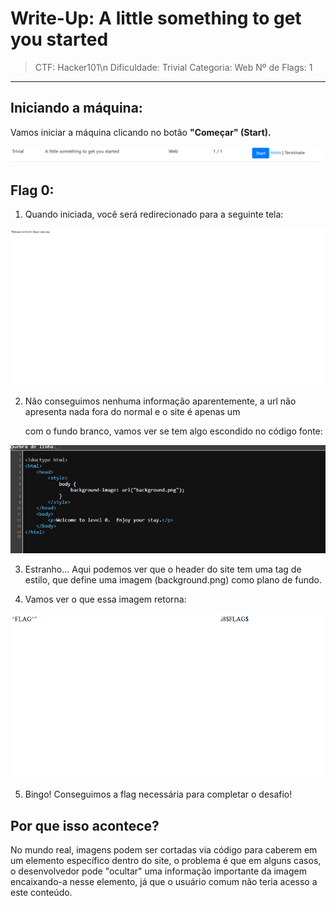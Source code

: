 # Write-Up: A little something to get you started
> CTF: Hacker101\n
> Dificuldade: Trivial
> Categoria: Web
> Nº de Flags: 1
---

## Iniciando a máquina:
Vamos iniciar a máquina clicando no botão **"Começar" (Start).**

![1.titulo.png](../../../Assets/PT-BR/Hacker101/1.Intro/1.titulo.png)

## Flag 0:

1. Quando iniciada, você será redirecionado para a seguinte tela:

![2.site.png](../../../Assets/PT-BR/Hacker101/1.Intro/2.site.png)

2. Não conseguimos nenhuma informação aparentemente, a url não apresenta nada fora do normal e o site é apenas um <p> com o fundo branco, vamos ver se tem algo escondido no código fonte:

![3.cod_fonte.png](../../../Assets/PT-BR/Hacker101/1.Intro/3.cod_fonte.png)

3. Estranho... Aqui podemos ver que o header do site tem uma tag de estilo, que define uma imagem (background.png) como plano de fundo.

4. Vamos ver o que essa imagem retorna:

![4.flag.png](../../../Assets/PT-BR/Hacker101/1.Intro/4.flag.png)

5. Bingo! Conseguimos a flag necessária para completar o desafio!

## Por que isso acontece?

No mundo real, imagens podem ser cortadas via código para caberem em um elemento específico dentro do site, o problema é que em alguns casos, o desenvolvedor pode "ocultar" uma informação importante da imagem encaixando-a nesse elemento, já que o usuário comum não teria acesso a este conteúdo. 


